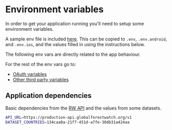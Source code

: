 # Environment variables
In order to get your application running you'll need to setup some environment variables.

A sample env file is included [here](../../.env.sample).
This can be copied to `.env`, `.env.android`, and `.env.ios`, and the values filled in using the instructions below.

The following env vars are directly related to the app behaviour.

For the rest of the env vars go to:
- [OAuth variables](/mobile/environment-vars/oauth-variables.md)
- [Other third party variables](/mobile/environment-vars/other-third-party-variables.md)

## Application dependencies

Basic dependencies from the [RW API](https://resource-watch.github.io/doc-api/index-rw.html) and the values from some datasets.

```bash
API_URL=https://production-api.globalforestwatch.org/v1
DATASET_COUNTRIES=134caa0a-21f7-451d-a7fe-30db31a424aa
```
